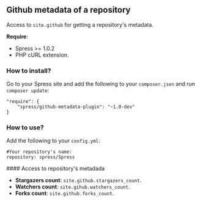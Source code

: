 ## Github metadata of a repository

Access to `site.github` for getting a repository's metadata.

**Require**:

* Spress >= 1.0.2
* PHP cURL extension.

### How to install?

Go to your Spress site and add the following to your `composer.json` and run 
`composer update`:

```
"require": {
    "spress/github-metadata-plugin": "~1.0-dev"
}
```

### How to use?

Add the following to your `config.yml`:

```
#Your repository's name:
repository: spress/Spress

```

#### Access to repository's metadada

* **Stargazers count**: `site.github.stargazers_count`.
* **Watchers count**: `site.gihub.watchers_count`.
* **Forks count**: `site.github.forks_count`.
